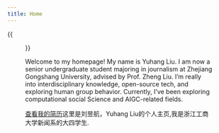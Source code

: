 ```yaml
---
title: Home
---
```


{{<figure src="https://s2.loli.net/2024/08/24/KjNTgZkzERG76Xr.jpg" title="2023 in HangZhou" width="450">}}

Welcome to my homepage! My name is Yuhang Liu. I am now a senior undergraduate student majoring in journalism at Zhejiang Gongshang University, advised by Prof. Zheng Liu. I’m really into interdisciplinary knowledge, open-source tech, and exploring human group behavior. Currently, I’ve been exploring computational social Science and AIGC-related fields.

[查看我的简历](cv/liuyuhangcv.pdf)这里是刘昱航，Yuhang Liu的个人主页,我是浙江工商大学新闻系的大四学生.
